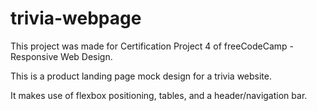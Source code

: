 # trivia-webpage

This project was made for Certification Project 4 of freeCodeCamp - Responsive Web Design.

This is a product landing page mock design for a trivia website.

It makes use of flexbox positioning, tables, and a header/navigation bar.
